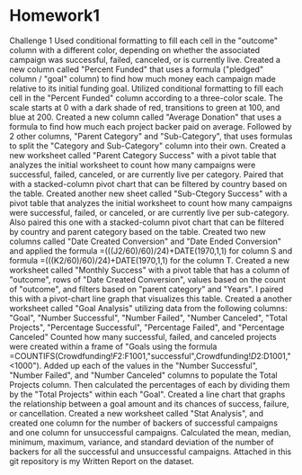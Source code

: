 # Homework1
Challenge 1
Used conditional formatting to fill each cell in the "outcome" column with a different color, depending on whether the associated campaign was successful, failed, canceled, or is currently live.
Created a new column called "Percent Funded" that uses a formula ("pledged" column / "goal" column) to find how much money each campaign made relative to its initial funding goal.
Utilized conditional formatting to fill each cell in the "Percent Funded" column according to a three-color scale. The scale starts at 0 with a dark shade of red, transitions to green at 100, and blue at 200.
Created a new column called "Average Donation" that uses a formula to find how much each project backer paid on average. Followed by 2 other columns, "Parent Category" and "Sub-Category", that uses formulas to split the "Category and Sub-Category" column into their own.
Created a new worksheet called "Parent Category Success" with a pivot table that analyzes the initial worksheet to count how many campaigns were successful, failed, canceled, or are currently live per category. Paired that with a stacked-column pivot chart that can be filtered by country based on the table.
Created another new sheet called "Sub-Ctegory Success" with a pivot table that analyzes the initial worksheet to count how many campaigns were successful, failed, or canceled, or are currently live per sub-category. Also paired this one with a stacked-column pivot chart that can be filtered by country and parent category based on the table.
Created two new columns called "Date Created Conversion" and "Date Ended Conversion" and applied the formula =(((J2/60)/60)/24)+DATE(1970,1,1) for column S and formula =(((K2/60)/60)/24)+DATE(1970,1,1) for the column T.
Created a new worksheet called "Monthly Success" with a pivot table that has a column of "outcome", rows of "Date Created Conversion", values based on the count of "outcome", and filters based on "parent category" and "Years". I paired this with a pivot-chart line graph that visualizes this table.
Created a another worksheet called "Goal Analysis" utilizing data from the following columns: "Goal", "Number Successful", "Number Failed", "Number Canceled", "Total Projects", "Percentage Successful", "Percentage Failed", and "Percentage Canceled"
Counted how many successful, failed, and canceled projects were created within a frame of "Goals using the formula =COUNTIFS(Crowdfunding!$F2:$F1001,"successful",Crowdfunding!$D2:$D1001,"<1000").
Added up each of the values in the "Number Successful", "Number Failed", and "Number Canceled" columns to populate the Total Projects column. Then calculated the percentages of each by dividing them by the "Total Projects" within each "Goal".
Created a line chart that graphs the relationship between a goal amount and its chances of success, failure, or cancellation.
Created a new worksheet called "Stat Analysis", and created one column for the number of backers of successful campaigns and one column for unsuccessful campaigns.
Calculated the mean, median, minimum, maximum, variance, and standard deviation of the number of backers for all the successful and unsuccessful campaigns.
Attached in this git repository is my Written Report on the dataset. 
